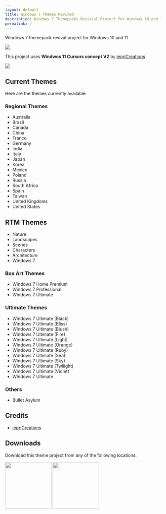 ```yaml
---
layout: default
title: Windows 7 Themes Revived
description: Windows 7 Themepacks Revivial Project for Windows 10 and 11
permalink: /
---
```


Windows 7 themepack revival project for Windows 10 and 11

![][Preview]

This project uses **Windwos 11 Cursors concept V2** by [jepriCreations][jepriCreations]

![][Cursors]

## Current Themes
Here are the themes currently available.

### Regional Themes
- Australia
- Brazil
- Canada
- China
- France
- Germany
- India
- Italy
- Japan
- Korea
- Mexico
- Poland
- Russia
- South Africa
- Spain
- Taiwan
- United Kingdoms
- United States

## RTM Themes
- Nature
- Landscapes
- Scenes
- Characters
- Architecture
- Windows 7

### Box Art Themes
- Windows 7 Home Premium
- Windows 7 Professional
- Windows 7 Ultimate

### Ultimate Themes
- Windows 7 Ultimate (Black)
- Windows 7 Ultimate (Bliss)
- Windows 7 Ultimate (Blush)
- Windows 7 Ultimate (Fire)
- Windows 7 Ultimate (Light)
- Windows 7 Ultimate (Orange)
- Windows 7 Ultimate (Ruby)
- Windows 7 Ultimate (Sea)
- Windows 7 Ultimate (Sky)
- Windows 7 Ultimate (Twilight)
- Windows 7 Ultimate (Violet)
- Windows 7 Ultimate

### Others
- Bullet Asylum

## Credits
- [jepriCreations][jepriCreations]

## Downloads

Download this theme project from any of the following locations.

<img src="https://upload.wikimedia.org/wikipedia/he/thumb/9/9e/Deviantart_logo.png/250px-Deviantart_logo.png" width="150"><a href="https://www.deviantart.com/og-nimbi/art/Windows-7-Themes-Revived-1128145485"></a></img> <img src="https://www.tinydecozone.com/wp-content/uploads/2022/07/GitHub-Transparent-Background-PNG-Mart-720x295.png" width="150"><a href="https://github.com/The-Back-Room/Windows-7-Themes-Revived"></a></img>


[jepriCreations]: https://www.deviantart.com/jepricreations
[Preview]: https://images-wixmp-ed30a86b8c4ca887773594c2.wixmp.com/i/836bd001-fc1e-41ac-8fce-917bee5d1f0e/dino2ml-ee84d62e-9ad3-4dbe-a5f3-62c414afec6e.png/v1/fill/w_1200,h_557,q_80,strp/windows_7_themes_revived_by_og_nimbi_dino2ml-fullview.jpg
[Cursors]: https://images-wixmp-ed30a86b8c4ca887773594c2.wixmp.com/i/1d4615ed-fd22-417b-970a-753c792ac85b/densjkc-075319a6-7941-4e08-b891-3dbdcc5316ad.jpg/v1/fill/w_1129,h_708,q_70,strp/windows_11_cursors_concept_v2_by_jepricreations_densjkc-pre.jpg
